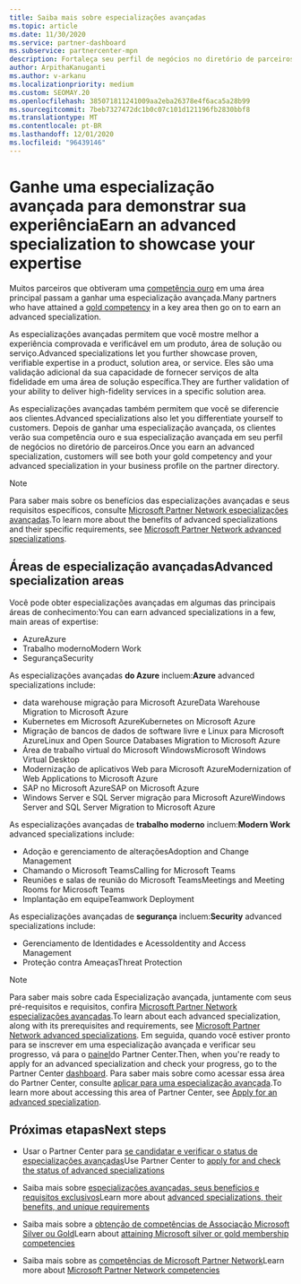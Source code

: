 ```yaml
---
title: Saiba mais sobre especializações avançadas
ms.topic: article
ms.date: 11/30/2020
ms.service: partner-dashboard
ms.subservice: partnercenter-mpn
description: Fortaleça seu perfil de negócios no diretório de parceiros da Microsoft. Saiba mais sobre as especializações avançadas que você pode obter junto com suas competências Gold e Silver existentes.
author: ArpithaKanuganti
ms.author: v-arkanu
ms.localizationpriority: medium
ms.custom: SEOMAY.20
ms.openlocfilehash: 385071811241009aa2eba26378e4f6aca5a28b99
ms.sourcegitcommit: 7beb7327472dc1b0c07c101d121196fb2830bbf8
ms.translationtype: MT
ms.contentlocale: pt-BR
ms.lasthandoff: 12/01/2020
ms.locfileid: "96439146"
---
```

# <a name="earn-an-advanced-specialization-to-showcase-your-expertise"></a><span data-ttu-id="a32ca-104">Ganhe uma especialização avançada para demonstrar sua experiência</span><span class="sxs-lookup"><span data-stu-id="a32ca-104">Earn an advanced specialization to showcase your expertise</span></span>

<span data-ttu-id="a32ca-105">Muitos parceiros que obtiveram uma [competência ouro](learn-about-competencies.md) em uma área principal passam a ganhar uma especialização avançada.</span><span class="sxs-lookup"><span data-stu-id="a32ca-105">Many partners who have attained a [gold competency](learn-about-competencies.md) in a key area then go on to earn an advanced specialization.</span></span>

<span data-ttu-id="a32ca-106">As especializações avançadas permitem que você mostre melhor a experiência comprovada e verificável em um produto, área de solução ou serviço.</span><span class="sxs-lookup"><span data-stu-id="a32ca-106">Advanced specializations let you further showcase proven, verifiable expertise in a product, solution area, or service.</span></span> <span data-ttu-id="a32ca-107">Eles são uma validação adicional da sua capacidade de fornecer serviços de alta fidelidade em uma área de solução específica.</span><span class="sxs-lookup"><span data-stu-id="a32ca-107">They are further validation of your ability to deliver high-fidelity services in a specific solution area.</span></span>

<span data-ttu-id="a32ca-108">As especializações avançadas também permitem que você se diferencie aos clientes.</span><span class="sxs-lookup"><span data-stu-id="a32ca-108">Advanced specializations also let you differentiate yourself to customers.</span></span> <span data-ttu-id="a32ca-109">Depois de ganhar uma especialização avançada, os clientes verão sua competência ouro e sua especialização avançada em seu perfil de negócios no diretório de parceiros.</span><span class="sxs-lookup"><span data-stu-id="a32ca-109">Once you earn an advanced specialization, customers will see both your gold competency and your advanced specialization in your business profile on the partner directory.</span></span>

> [!NOTE]
> <span data-ttu-id="a32ca-110">Para saber mais sobre os benefícios das especializações avançadas e seus requisitos específicos, consulte [Microsoft Partner Network especializações avançadas](https://partner.microsoft.com/membership/advanced-specialization).</span><span class="sxs-lookup"><span data-stu-id="a32ca-110">To learn more about the benefits of advanced specializations and their specific requirements, see [Microsoft Partner Network advanced specializations](https://partner.microsoft.com/membership/advanced-specialization).</span></span>

## <a name="advanced-specialization-areas"></a><span data-ttu-id="a32ca-111">Áreas de especialização avançadas</span><span class="sxs-lookup"><span data-stu-id="a32ca-111">Advanced specialization areas</span></span>

<span data-ttu-id="a32ca-112">Você pode obter especializações avançadas em algumas das principais áreas de conhecimento:</span><span class="sxs-lookup"><span data-stu-id="a32ca-112">You can earn advanced specializations in a few, main areas of expertise:</span></span>

- <span data-ttu-id="a32ca-113">Azure</span><span class="sxs-lookup"><span data-stu-id="a32ca-113">Azure</span></span>
- <span data-ttu-id="a32ca-114">Trabalho moderno</span><span class="sxs-lookup"><span data-stu-id="a32ca-114">Modern Work</span></span>
- <span data-ttu-id="a32ca-115">Segurança</span><span class="sxs-lookup"><span data-stu-id="a32ca-115">Security</span></span>

<span data-ttu-id="a32ca-116">As especializações avançadas **do Azure** incluem:</span><span class="sxs-lookup"><span data-stu-id="a32ca-116">**Azure** advanced specializations include:</span></span>

- <span data-ttu-id="a32ca-117">data warehouse migração para Microsoft Azure</span><span class="sxs-lookup"><span data-stu-id="a32ca-117">Data Warehouse Migration to Microsoft Azure</span></span>
- <span data-ttu-id="a32ca-118">Kubernetes em Microsoft Azure</span><span class="sxs-lookup"><span data-stu-id="a32ca-118">Kubernetes on Microsoft Azure</span></span>
- <span data-ttu-id="a32ca-119">Migração de bancos de dados de software livre e Linux para Microsoft Azure</span><span class="sxs-lookup"><span data-stu-id="a32ca-119">Linux and Open Source Databases Migration to Microsoft Azure</span></span>
- <span data-ttu-id="a32ca-120">Área de trabalho virtual do Microsoft Windows</span><span class="sxs-lookup"><span data-stu-id="a32ca-120">Microsoft Windows Virtual Desktop</span></span>
- <span data-ttu-id="a32ca-121">Modernização de aplicativos Web para Microsoft Azure</span><span class="sxs-lookup"><span data-stu-id="a32ca-121">Modernization of Web Applications to Microsoft Azure</span></span>
- <span data-ttu-id="a32ca-122">SAP no Microsoft Azure</span><span class="sxs-lookup"><span data-stu-id="a32ca-122">SAP on Microsoft Azure</span></span>
- <span data-ttu-id="a32ca-123">Windows Server e SQL Server migração para Microsoft Azure</span><span class="sxs-lookup"><span data-stu-id="a32ca-123">Windows Server and SQL Server Migration to Microsoft Azure</span></span>

<span data-ttu-id="a32ca-124">As especializações avançadas de **trabalho moderno** incluem:</span><span class="sxs-lookup"><span data-stu-id="a32ca-124">**Modern Work** advanced specializations include:</span></span>

- <span data-ttu-id="a32ca-125">Adoção e gerenciamento de alterações</span><span class="sxs-lookup"><span data-stu-id="a32ca-125">Adoption and Change Management</span></span>
- <span data-ttu-id="a32ca-126">Chamando o Microsoft Teams</span><span class="sxs-lookup"><span data-stu-id="a32ca-126">Calling for Microsoft Teams</span></span>
- <span data-ttu-id="a32ca-127">Reuniões e salas de reunião do Microsoft Teams</span><span class="sxs-lookup"><span data-stu-id="a32ca-127">Meetings and Meeting Rooms for Microsoft Teams</span></span>
- <span data-ttu-id="a32ca-128">Implantação em equipe</span><span class="sxs-lookup"><span data-stu-id="a32ca-128">Teamwork Deployment</span></span>

<span data-ttu-id="a32ca-129">As especializações avançadas de **segurança** incluem:</span><span class="sxs-lookup"><span data-stu-id="a32ca-129">**Security** advanced specializations include:</span></span>

- <span data-ttu-id="a32ca-130">Gerenciamento de Identidades e Acesso</span><span class="sxs-lookup"><span data-stu-id="a32ca-130">Identity and Access Management</span></span>
- <span data-ttu-id="a32ca-131">Proteção contra Ameaças</span><span class="sxs-lookup"><span data-stu-id="a32ca-131">Threat Protection</span></span>

> [!NOTE]
> <span data-ttu-id="a32ca-132">Para saber mais sobre cada Especialização avançada, juntamente com seus pré-requisitos e requisitos, confira [Microsoft Partner Network especializações avançadas](https://partner.microsoft.com/membership/advanced-specialization).</span><span class="sxs-lookup"><span data-stu-id="a32ca-132">To learn about each advanced specialization, along with its prerequisites and requirements, see [Microsoft Partner Network advanced specializations](https://partner.microsoft.com/membership/advanced-specialization).</span></span> <span data-ttu-id="a32ca-133">Em seguida, quando você estiver pronto para se inscrever em uma especialização avançada e verificar seu progresso, vá para o [painel](https://partner.microsoft.com/dashboard)do Partner Center.</span><span class="sxs-lookup"><span data-stu-id="a32ca-133">Then, when you're ready to apply for an advanced specialization and check your progress, go to the Partner Center [dashboard](https://partner.microsoft.com/dashboard).</span></span> <span data-ttu-id="a32ca-134">Para saber mais sobre como acessar essa área do Partner Center, consulte [aplicar para uma especialização avançada](advanced-specializations-apply.md).</span><span class="sxs-lookup"><span data-stu-id="a32ca-134">To learn more about accessing this area of Partner Center, see [Apply for an advanced specialization](advanced-specializations-apply.md).</span></span>

## <a name="next-steps"></a><span data-ttu-id="a32ca-135">Próximas etapas</span><span class="sxs-lookup"><span data-stu-id="a32ca-135">Next steps</span></span>

- <span data-ttu-id="a32ca-136">Usar o Partner Center para [se candidatar e verificar o status de especializações avançadas](advanced-specializations-apply.md)</span><span class="sxs-lookup"><span data-stu-id="a32ca-136">Use Partner Center to [apply for and check the status of advanced specializations](advanced-specializations-apply.md)</span></span>

- <span data-ttu-id="a32ca-137">Saiba mais sobre [especializações avançadas, seus benefícios e requisitos exclusivos](https://partner.microsoft.com/membership/advanced-specialization)</span><span class="sxs-lookup"><span data-stu-id="a32ca-137">Learn more about [advanced specializations, their benefits, and unique requirements](https://partner.microsoft.com/membership/advanced-specialization)</span></span>

- <span data-ttu-id="a32ca-138">Saiba mais sobre a [obtenção de competências de Associação Microsoft Silver ou Gold](learn-about-competencies.md)</span><span class="sxs-lookup"><span data-stu-id="a32ca-138">Learn about [attaining Microsoft silver or gold membership competencies](learn-about-competencies.md)</span></span>

- <span data-ttu-id="a32ca-139">Saiba mais sobre as [competências de Microsoft Partner Network](https://partner.microsoft.com/membership/competencies)</span><span class="sxs-lookup"><span data-stu-id="a32ca-139">Learn more about [Microsoft Partner Network competencies](https://partner.microsoft.com/membership/competencies)</span></span>